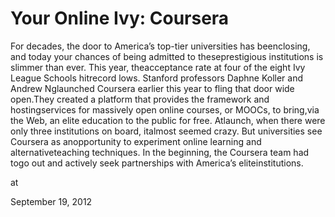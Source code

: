 # Your Online Ivy: Coursera
For decades, the door to America’s top-tier universities has beenclosing, and today your chances of being admitted to theseprestigious institutions is slimmer than ever. This year, theacceptance rate at four of the eight Ivy League Schools hitrecord lows. Stanford professors Daphne Koller and Andrew Nglaunched Coursera earlier this year to fling that door wide open.They created a platform that provides the framework and hostingservices for massively open online courses, or MOOCs, to bring,via the Web, an elite education to the public for free. Atlaunch, when there were only three institutions on board, italmost seemed crazy. But universities see Coursera as anopportunity to experiment online learning and alternativeteaching techniques. In the beginning, the Coursera team had togo out and actively seek partnerships with America’s eliteinstitutions.







at

September 19, 2012
















